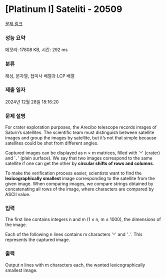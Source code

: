 # [Platinum I] Sateliti - 20509 

[문제 링크](https://www.acmicpc.net/problem/20509) 

### 성능 요약

메모리: 17808 KB, 시간: 292 ms

### 분류

해싱, 문자열, 접미사 배열과 LCP 배열

### 제출 일자

2024년 12월 28일 18:16:20

### 문제 설명

<p>For crater exploration purposes, the Arecibo telescope records images of Saturn’s satellites. The scientific team must distinguish between satellite images and group the images by satellite, but it’s not that simple because satellites could be shot from different angles.</p>

<p>Captured images can be displayed as n × m matrices, filled with '<code>*</code>' (crater) and '<code>.</code>' (plain surface). We say that two images correspond to the same satellite if one can get the other by <strong>circular shifts of rows and columns</strong>.</p>

<p>To make the verification process easier, scientists want to find the <strong>lexicographically smallest</strong> image corresponding to the satellite from the given image. When comparing images, we compare strings obtained by concatenating all rows of the image, where characters are compared by ASCII value.</p>

### 입력 

 <p>The first line contains integers n and m (1 ≤ n, m ≤ 1000), the dimensions of the image.</p>

<p>Each of the following n lines contains m characters '<code>*</code>' and '<code>.</code>'. This represents the captured image.</p>

### 출력 

 <p>Output n lines with m characters each, the wanted lexicographically smallest image.</p>

